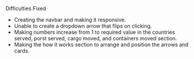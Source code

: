 Difficulties Fixed

* Creating the navbar and making it responsive.
* Unable to create a dropdown arrow that flips on clicking.
* Making numbers increase from 1 to required value in the countries served, porst served, cargo moved, and containers moved section.
* Making the how it works section to arrange and position the arrows and cards.